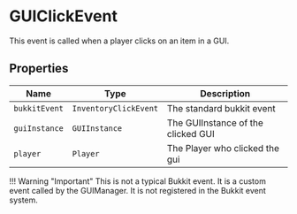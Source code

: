 # GUIClickEvent
This event is called when a player clicks on an item in a GUI. 

## Properties
| Name          | Type                  | Description                        |
|---------------|-----------------------|------------------------------------|
| `bukkitEvent` | `InventoryClickEvent` | The standard bukkit event          |
| `guiInstance` | `GUIInstance`         | The GUIInstance of the clicked GUI |
| `player`      | `Player`              | The Player who clicked the gui     |

!!! Warning "Important"
    This is not a typical Bukkit event. 
    It is a custom event called by the GUIManager. 
    It is not registered in the Bukkit event system.


